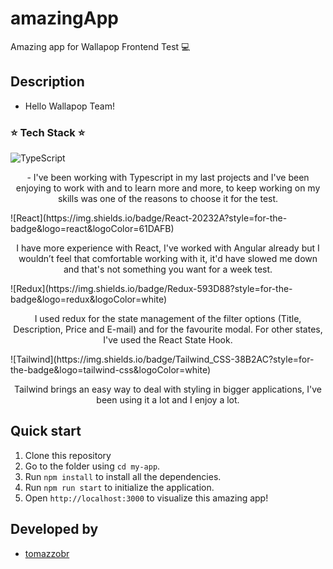 # amazingApp 
Amazing app for Wallapop Frontend Test 💻

## Description
- Hello Wallapop Team! 

### ⭐️ Tech Stack ⭐️
![TypeScript](https://img.shields.io/badge/TypeScript-007ACC?style=for-the-badge&logo=typescript&logoColor=white)
<p align="center">
 - I've been working with Typescript in my last projects and I've been enjoying to work with and to learn more and more, to keep working on my skills was one of the reasons to choose it for the test.    
 </p>
![React](https://img.shields.io/badge/React-20232A?style=for-the-badge&logo=react&logoColor=61DAFB)
<p align="center">
I have more experience with React, I've worked with Angular already but I wouldn’t feel that comfortable working with it, it'd have slowed me down and that's not something you want for a week test.
 </p>
![Redux](https://img.shields.io/badge/Redux-593D88?style=for-the-badge&logo=redux&logoColor=white)
  <p align="center">
I used redux for the state management of the filter options (Title, Description, Price and E-mail) and for the favourite modal. For other states, I've used the React State Hook.
 </p>
![Tailwind](https://img.shields.io/badge/Tailwind_CSS-38B2AC?style=for-the-badge&logo=tailwind-css&logoColor=white)
 <p align="center">
 Tailwind brings an easy way to deal with styling in bigger applications, I've been using it a lot and I enjoy a lot.
 </p>

## Quick start

1. Clone this repository
2. Go to the folder using `cd my-app`.
3. Run `npm install` to install all the dependencies.
4. Run `npm run start` to initialize the application.
5. Open `http://localhost:3000` to visualize this amazing app!

## Developed by

- [tomazzobr](https://github.com/TomazzoBr)
